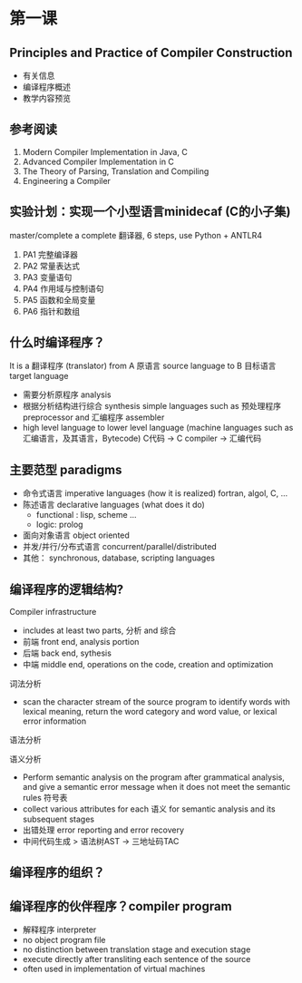 # 第一课

## Principles and Practice of Compiler Construction

- 有关信息
- 编译程序概述
- 教学内容预览

## 参考阅读
1. Modern Compiler Implementation in Java, C
2. Advanced Compiler Implementation in C
3. The Theory of Parsing, Translation and Compiling
4. Engineering a Compiler

## 实验计划：实现一个小型语言minidecaf (C的小子集)
master/complete a complete 翻译器, 6 steps, use Python + ANTLR4
1. PA1 完整编译器
2. PA2 常量表达式
3. PA3 变量语句
4. PA4 作用域与控制语句
5. PA5 函数和全局变量
6. PA6 指针和数组

## 什么时编译程序？
It is a 翻译程序 (translator) from A 原语言 source language to B 目标语言 target language
- 需要分析原程序 analysis
- 根据分析结构进行综合 synthesis
simple languages such as 预处理程序 preprocessor and 汇编程序 assembler 
- high level language to lower level language (machine languages such as 汇编语言，及其语言，Bytecode)
C代码 -> C compiler -> 汇编代码

## 主要范型 paradigms
- 命令式语言 imperative languages (how it is realized) fortran, algol, C, ...
- 陈述语言 declarative languages (what does it do) 
	- functional : lisp, scheme ...
	- logic: prolog
- 面向对象语言 object oriented
- 并发/并行/分布式语言 concurrent/parallel/distributed 
- 其他： synchronous, database, scripting languages


## 编译程序的逻辑结构?
Compiler infrastructure 
- includes at least two parts, 分析 and 综合
- 前端 front end, analysis portion
- 后端 back end, sythesis
- 中端 middle end, operations on the code, creation and optimization

词法分析
- scan the character stream of the source program to identify words with lexical meaning, return the word category and word value, or lexical error information

语法分析

语义分析
- Perform semantic analysis on the program after grammatical analysis, and give a semantic error message when it does not meet the semantic rules
符号表
- collect various attributes for each 语义 for semantic analysis and its subsequent stages
- 出错处理 error reporting and error recovery
- 中间代码生成 > 语法树AST -> 三地址码TAC

## 编译程序的组织？
## 编译程序的伙伴程序？compiler program
- 解释程序 interpreter
- no object program file
- no distinction between translation stage and execution stage
- execute directly after transliting each sentence of the source
- often used in implementation of virtual machines